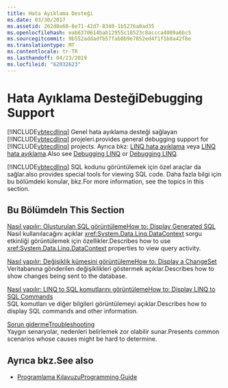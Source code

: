 ```yaml
---
title: Hata Ayıklama Desteği
ms.date: 03/30/2017
ms.assetid: 262d8e60-8e71-42d7-8340-1b5276a0ad35
ms.openlocfilehash: eab6370614bab12955c18523c8accca4089a6bc5
ms.sourcegitcommit: 9b552addadfb57fab0b9e7852ed4f1f1b8a42f8e
ms.translationtype: MT
ms.contentlocale: tr-TR
ms.lasthandoff: 04/23/2019
ms.locfileid: "62032623"
---
```

# <a name="debugging-support"></a><span data-ttu-id="2957c-102">Hata Ayıklama Desteği</span><span class="sxs-lookup"><span data-stu-id="2957c-102">Debugging Support</span></span>
[!INCLUDE[vbtecdlinq](../../../../../../includes/vbtecdlinq-md.md)] <span data-ttu-id="2957c-103">Genel hata ayıklama desteği sağlayan [!INCLUDE[vbtecdlinq](../../../../../../includes/vbtecdlinq-md.md)] projeleri.</span><span class="sxs-lookup"><span data-stu-id="2957c-103">provides general debugging support for [!INCLUDE[vbtecdlinq](../../../../../../includes/vbtecdlinq-md.md)] projects.</span></span>  <span data-ttu-id="2957c-104">Ayrıca bkz: [LINQ hata ayıklama](/visualstudio/debugger/debugging-linq) veya [LINQ hata ayıklama](/visualstudio/debugger/debugging-linq).</span><span class="sxs-lookup"><span data-stu-id="2957c-104">Also see [Debugging LINQ](/visualstudio/debugger/debugging-linq) or [Debugging LINQ](/visualstudio/debugger/debugging-linq).</span></span>  
  
 [!INCLUDE[vbtecdlinq](../../../../../../includes/vbtecdlinq-md.md)] <span data-ttu-id="2957c-105">SQL kodunu görüntülemek için özel araçlar da sağlar.</span><span class="sxs-lookup"><span data-stu-id="2957c-105">also provides special tools for viewing SQL code.</span></span> <span data-ttu-id="2957c-106">Daha fazla bilgi için bu bölümdeki konular, bkz.</span><span class="sxs-lookup"><span data-stu-id="2957c-106">For more information, see the topics in this section.</span></span>  
  
## <a name="in-this-section"></a><span data-ttu-id="2957c-107">Bu Bölümde</span><span class="sxs-lookup"><span data-stu-id="2957c-107">In This Section</span></span>  
 [<span data-ttu-id="2957c-108">Nasıl yapılır: Oluşturulan SQL görüntüleme</span><span class="sxs-lookup"><span data-stu-id="2957c-108">How to: Display Generated SQL</span></span>](../../../../../../docs/framework/data/adonet/sql/linq/how-to-display-generated-sql.md)  
 <span data-ttu-id="2957c-109">Nasıl kullanılacağını açıklar <xref:System.Data.Linq.DataContext> sorgu etkinliği görüntülemek için özellikler.</span><span class="sxs-lookup"><span data-stu-id="2957c-109">Describes how to use <xref:System.Data.Linq.DataContext> properties to view query activity.</span></span>  
  
 [<span data-ttu-id="2957c-110">Nasıl yapılır: Değişiklik kümesini görüntüleme</span><span class="sxs-lookup"><span data-stu-id="2957c-110">How to: Display a ChangeSet</span></span>](../../../../../../docs/framework/data/adonet/sql/linq/how-to-display-a-changeset.md)  
 <span data-ttu-id="2957c-111">Veritabanına gönderilen değişiklikleri göstermek açıklar.</span><span class="sxs-lookup"><span data-stu-id="2957c-111">Describes how to show changes being sent to the database.</span></span>  
  
 [<span data-ttu-id="2957c-112">Nasıl yapılır: LINQ to SQL komutlarını görüntüleme</span><span class="sxs-lookup"><span data-stu-id="2957c-112">How to: Display LINQ to SQL Commands</span></span>](../../../../../../docs/framework/data/adonet/sql/linq/how-to-display-linq-to-sql-commands.md)  
 <span data-ttu-id="2957c-113">SQL komutları ve diğer bilgileri görüntülemeyi açıklar.</span><span class="sxs-lookup"><span data-stu-id="2957c-113">Describes how to display SQL commands and other information.</span></span>  
  
 [<span data-ttu-id="2957c-114">Sorun giderme</span><span class="sxs-lookup"><span data-stu-id="2957c-114">Troubleshooting</span></span>](../../../../../../docs/framework/data/adonet/sql/linq/troubleshooting.md)  
 <span data-ttu-id="2957c-115">Yaygın senaryolar, nedenleri belirlemek zor olabilir sunar.</span><span class="sxs-lookup"><span data-stu-id="2957c-115">Presents common scenarios whose causes might be hard to determine.</span></span>  
  
## <a name="see-also"></a><span data-ttu-id="2957c-116">Ayrıca bkz.</span><span class="sxs-lookup"><span data-stu-id="2957c-116">See also</span></span>

- [<span data-ttu-id="2957c-117">Programlama Kılavuzu</span><span class="sxs-lookup"><span data-stu-id="2957c-117">Programming Guide</span></span>](../../../../../../docs/framework/data/adonet/sql/linq/programming-guide.md)
